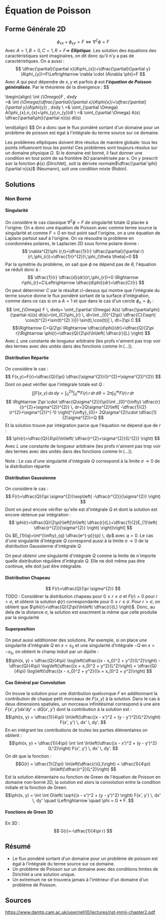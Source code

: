 # Équation de Poisson
## Forme Générale 2D
$$
\phi_{xx}+\phi_{yy}=F\Leftrightarrow \nabla^{2}\phi=F
$$
Avec $A=1,B=0,C=1,R=F\Rightarrow$ ***Elliptique***. Les solution des équations des caractéristiques sont imaginaires, on dit donc qu'il n'y a pas de caractéristiques.
On a aussi :
$$
\dfrac{\partial}{\partial x}(A\phi_{x})+\dfrac{\partial}{\partial y}(A\phi_{y})=F\Leftrightarrow \nabla \cdot (A\nabla \phi)=F
$$
Avec $A$ qui peut dépendre de $x,y$ et parfois $\phi$ est ***l'équation de Poisson généralisée***.
Par le théorème de la divergence :
$$

\begin{align}
\int _{\Omega}F \, dxdy  
=& \int _{\Omega}\dfrac{\partial}{\partial x}(A\phi_{x})+\dfrac{\partial}{\partial y}(A\phi_{y}) \, dxdy  \\
=& \oint_{\partial \Omega} A(\phi_{x}\,n_{x}+\phi_{y}\,n_{y})dl \\
=& \oint_{\partial \Omega} A(s) \dfrac{\partial\phi}{\partial n}(s) dl(s)

\end{align}
$$
On a donc que le flux pondéré sortant d'un domaine pour un problème de poisson est égal à l'intégrale du terme source sur ce domaine.

Les problèmes elliptiques doivent être résolus de manière globale: tous les points influencent tous les points! Ces problèmes sont toujours résolus sur un domaine physique $\Omega$. Si le domaine est borné, il faut donner une condition en tout point de sa frontière $\partial \Omega$ paramétrisée par $s$. On y prescrit soir la fonction $\phi(s)$ (Dirichlet), soit la dérivée normale$\dfrac{\partial \phi}{\partial n}(s)$ (Neumann), soit une condition mixte (Robin).

## Solutions
### Non Borné
#### Singularité
On considère le cas classique $\nabla^{2}\phi=F$ de singularité totale $Q$ placée à l'origine. On a donc une équation de Poisson avec comme terme source la singularité et comme $F=0$ en tout point sauf l'origine, on a une équation de Laplace partout sauf à l'origine. On va résoudre la problème en coordonnées polaires, le Laplacien 2D sous forme polaire donne :
$$
\nabla^{2}\phi (r,t)=\dfrac{1}{r} \dfrac{\partial}{\partial r}(r\,\phi_{r})+\dfrac{1}{r^{2}}\,\phi_{\theta \theta}=0
$$
Par la symétrie du problème, on sait que $\phi$ ne dépend pas de $\theta$, l'équation se réduit donc à :
$$
\dfrac{1}{r} \dfrac{d}{dr}(r\,\phi_{r})=0 \Rightarrow r\phi_{r}=C\Leftrightarrow \dfrac{d\phi}{dr}=\dfrac{C}{r}  
$$
On peut déterminer $C$ par le résultat ci-dessus qui montre que l'intégrale du terme source donne le flux pondéré sortant de la surface d'intégration, comme dans ce cas si on a $A=1$ et que dans le cas d'un cercle $\phi_{n}=\phi_{r}$ :
$$
\int_{\Omega} F  \, dxdy= \oint_{\partial \Omega} A(s) \dfrac{\partial\phi}{\partial n}(s) dl(s)=\int_{C}\phi_{r}  \, dl=\int _{0}^{2\pi} \dfrac{C}{\sqrt{ \cos(t)^{2}+\sin(t)^{2} }}|(-\sin(t),\cos(t))| \, dt=2\pi C  
$$
$$\Rightarrow C=Q/2\pi \Rightarrow \dfrac{d\phi}{dr}=\dfrac{Q}{2\pi r}\Rightarrow \phi(r)=\dfrac{Q}{2\pi}\ln\left( \dfrac{r}{L} \right)  $$
Avec $L$ une constante de longueur arbitraire (les profs n'aiment pas trop voir des termes avec des unités dans des fonctions comme $\ln(\dots)$).
#### Distribution Répartie
On considère le cas :
$$
F(x,y)=F(r)=\dfrac{Q}{\pi} \dfrac{\sigma^{2}}{(r^{2}+\sigma^{2})^{2}}
$$
Dont on peut vérifier que l'intégrale totale est $Q$ :
$$\int \int F(x, y) \, dx \, dy = \int_{0}^{2\pi} \int_{0}^{\infty} F(r) \, r \, dr \, d\theta = 2\pi \int_{0}^{\infty} F(r) \, r \, dr  $$
$$
\Rightarrow 2\pi \cdot \dfrac{Q\sigma^{2}}{\pi}\int _{0}^{\infty} \dfrac{r}{(r^{2}+\sigma^{2})^{2}} \, dr=2Q\sigma^{2}\left[  -\dfrac{1}{2}(r^{2}+\sigma^{2})^{-1}   \right]^{\infty}_{0}=  2Q\sigma^{2}\cdot \dfrac{1}{2\sigma^{2}}=Q
$$
Et la solution trouve par intégration parce que l'équation ne dépend que de $r$ :
$$
\phi(r)=\dfrac{Q}{4\pi}\ln\left( \dfrac{r^{2}+\sigma^{2}}{L^{2}} \right)
$$
Avec $L$ une constante de longueur arbitraire (les profs n'aiment pas trop voir des termes avec des unités dans des fonctions comme $\ln(\dots)$).

Note : Le cas d'une singularité d'intégrale $Q$ correspond à la limite $\sigma \rightarrow {0}$ de la distribution répartie
#### Distribution Gaussienne
On considère le cas :
$$
F(r)=\dfrac{Q}{\pi \sigma^{2}}\exp\left( -\dfrac{r^{2}}{\sigma^{2}} \right)
$$
Dont on peut encore vérifier qu'elle est d'intégrale $Q$ et dont la solution est encore obtenue par intégration :
$$
\phi(r)=\dfrac{Q}{2\pi}\left[\ln\left( \dfrac{r}{L}+\dfrac{1}{2}E_{1}\left( \dfrac{r^{2}}{\sigma^{2}} \right) \right)\right]
$$
Où $E_{1}(q)=\int^{\infty}_{q} \dfrac{e^{-p}}{p} \, dp$ avec $q>0$. Le cas d'une singularité d'intégrale $Q$ correspond aussi à la limite $\sigma \rightarrow0$ de la distribution Gaussienne d'intégrale $Q$.

On peut obtenir une singularité d'intégrale $Q$ comme la limite de n'importe quelle distribution régulière d'intégrale $Q$. Elle ne doit même pas être continue, elle doit just être intégrable.

#### Distribution Chapeau
$$
F(r)=\dfrac{Q}{\pi \sigma^{2}}
$$
TODO : Considérer la distribution chapeau pour $0\leq r\leq \sigma$ et $F(r)=0$ pour $r>\sigma$, et obtenir la solution $\phi(r)$ correspondante pour $0\leq r\leq \sigma$. Pour $r> \sigma$, on obtient que $\phi(r)=\dfrac{Q}{2\pi}\ln\left( \dfrac{r}{L} \right)$. Donc, au dela de la distance $\sigma$, la solution est exactment la même que celle produite par la singularité

#### Superposition
On peut aussi additionner des solutions. Par exemple, si on place une singularité d’intégrale $Q$ en $x = x_{0}$ et une singularité d’intégrale $−Q$ en $x = −x_{0}$, on obtient le champ induit par un dipôle :
$$\phi(x, y) = \dfrac{Q}{4\pi} \log\left(\dfrac{(x - x_0)^2 + y^2}{L^2}\right) - \dfrac{Q}{4\pi} \log\left(\dfrac{(x + x_0)^2 + y^2}{L^2}\right) = \dfrac{Q}{4\pi} \log\left(\dfrac{(x - x_0)^2 + y^2}{(x + x_0)^2 + y^2}\right) $$
#### Cas Général par Convolution
On trouve la solution pour une distribution quelconque $F$ en additionnant la contribution de chaque petit morceaux de $F(x,y)$ à la solution. Dans le cas à deux dimensions spatiales, un morceaux infinitésimal correspond à une aire $F(x',y')dx'dy'=dQ(x',y')$ dont la contribution à la solution est :
$$\phi(x, y) = \dfrac{1}{4\pi} \ln\left(\dfrac{(x - x')^2 + (y - y')^2}{L^2}\right) F(x', y') \, dx' \, dy'. $$
En en intégrant les contributions de toutes les parties élémentaires on obtient :
$$\phi(x, y) = \dfrac{1}{4\pi} \int \int \ln\left(\dfrac{(x - x')^2 + (y - y')^2}{L^2}\right) F(x', y') \, dx' \, dy'. $$ On dit que la fonction : $$G(r) = \dfrac{1}{2\pi} \ln\left(\dfrac{r}{L}\right) = \dfrac{1}{4\pi} \ln\left(\dfrac{r^2}{L^2}\right) $$Est la solution élémentaire ou fonction de Green de l'équation de Poisson en domaine non-borné 2D,  la solution est alors la convolution entre la condition initiale et la fonction de Green.
$$\phi(x, y) = \int \int G\left( \sqrt{(x - x')^2 + (y - y')^2} \right) F(x', y') \, dx' \, dy' \quad \Leftrightarrow \quad \phi = G * F. $$
#### Fonctions de Green 3D
En 3D :
$$
G(r)=-\dfrac{1}{4\pi r}
$$



## Résumé
- Le flux pondéré sortant d'un domaine pour un problème de poisson est égal à l'intégrale du terme source sur ce domaine.
- Un problème de Poisson sur un domaine avec des conditions limites de Dirichlet a une solution unique.
- Un extremum ne se trouvera jamais à l'intérieur d'un domaine d'un problème de Poisson.


## Sources
https://www.damtp.cam.ac.uk/user/reh10/lectures/nst-mmii-chapter2.pdf